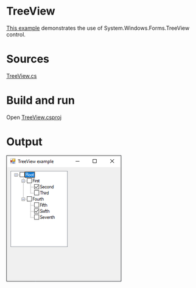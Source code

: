 # TreeView

[This example](.) demonstrates the use of System.Windows.Forms.TreeView control.

# Sources

[TreeView.cs](TreeView.cs)

# Build and run

Open [TreeView.csproj](TreeView.csproj)

# Output

![Screenshot](../../docs/Pictures/Forms/TreeView.png)

